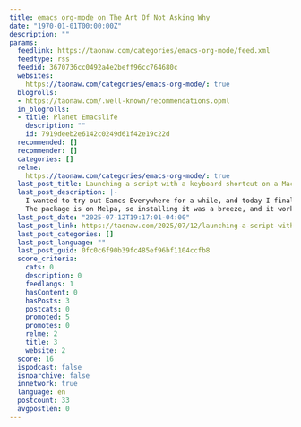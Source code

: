 ```yaml
---
title: emacs org-mode on The Art Of Not Asking Why
date: "1970-01-01T00:00:00Z"
description: ""
params:
  feedlink: https://taonaw.com/categories/emacs-org-mode/feed.xml
  feedtype: rss
  feedid: 3670736cc0492a4e2beff96cc764680c
  websites:
    https://taonaw.com/categories/emacs-org-mode/: true
  blogrolls:
  - https://taonaw.com/.well-known/recommendations.opml
  in_blogrolls:
  - title: Planet Emacslife
    description: ""
    id: 7919deeb2e6142c0249d61f42e19c22d
  recommended: []
  recommender: []
  categories: []
  relme:
    https://taonaw.com/categories/emacs-org-mode/: true
  last_post_title: Launching a script with a keyboard shortcut on a Mac?
  last_post_description: |-
    I wanted to try out Eamcs Everywhere for a while, and today I finally took the plunge.
    The package is on Melpa, so installing it was a breeze, and it worked straight out of the box. The problem, as
  last_post_date: "2025-07-12T19:17:01-04:00"
  last_post_link: https://taonaw.com/2025/07/12/launching-a-script-with-a.html
  last_post_categories: []
  last_post_language: ""
  last_post_guid: 0fc0c6f90b39fc485ef96bf1104ccfb8
  score_criteria:
    cats: 0
    description: 0
    feedlangs: 1
    hasContent: 0
    hasPosts: 3
    postcats: 0
    promoted: 5
    promotes: 0
    relme: 2
    title: 3
    website: 2
  score: 16
  ispodcast: false
  isnoarchive: false
  innetwork: true
  language: en
  postcount: 33
  avgpostlen: 0
---
```

